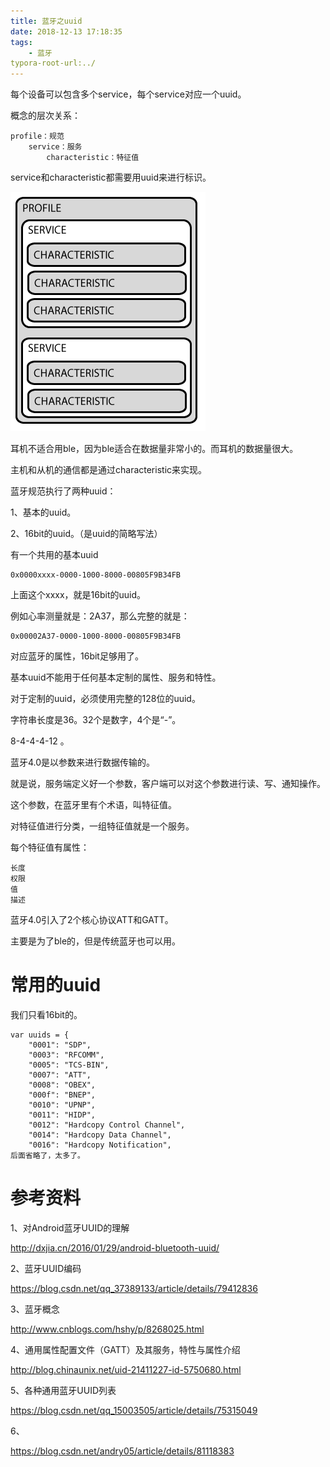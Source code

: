 ```yaml
---
title: 蓝牙之uuid
date: 2018-12-13 17:18:35
tags:
	- 蓝牙
typora-root-url:../
---
```




每个设备可以包含多个service，每个service对应一个uuid。

概念的层次关系：

```
profile：规范
	service：服务
		characteristic：特征值
```

service和characteristic都需要用uuid来进行标识。

![](/images/蓝牙概念层次.png)

耳机不适合用ble，因为ble适合在数据量非常小的。而耳机的数据量很大。



主机和从机的通信都是通过characteristic来实现。



蓝牙规范执行了两种uuid：

1、基本的uuid。

2、16bit的uuid。（是uuid的简略写法）



有一个共用的基本uuid

```
0x0000xxxx-0000-1000-8000-00805F9B34FB
```

上面这个xxxx，就是16bit的uuid。

例如心率测量就是：2A37，那么完整的就是：

```
0x00002A37-0000-1000-8000-00805F9B34FB
```

对应蓝牙的属性，16bit足够用了。

基本uuid不能用于任何基本定制的属性、服务和特性。

对于定制的uuid，必须使用完整的128位的uuid。



字符串长度是36。32个是数字，4个是“-”。

8-4-4-4-12 。



蓝牙4.0是以参数来进行数据传输的。

就是说，服务端定义好一个参数，客户端可以对这个参数进行读、写、通知操作。

这个参数，在蓝牙里有个术语，叫特征值。

对特征值进行分类，一组特征值就是一个服务。

每个特征值有属性：

```
长度
权限
值
描述
```



蓝牙4.0引入了2个核心协议ATT和GATT。

主要是为了ble的，但是传统蓝牙也可以用。



# 常用的uuid

我们只看16bit的。

```
var uuids = {
    "0001": "SDP",
    "0003": "RFCOMM",
    "0005": "TCS-BIN",
    "0007": "ATT",
    "0008": "OBEX",
    "000f": "BNEP",
    "0010": "UPNP",
    "0011": "HIDP",
    "0012": "Hardcopy Control Channel",
    "0014": "Hardcopy Data Channel",
    "0016": "Hardcopy Notification",
后面省略了，太多了。
```





# 参考资料

1、对Android蓝牙UUID的理解

http://dxjia.cn/2016/01/29/android-bluetooth-uuid/

2、蓝牙UUID编码

https://blog.csdn.net/qq_37389133/article/details/79412836

3、蓝牙概念

http://www.cnblogs.com/hshy/p/8268025.html

4、通用属性配置文件（GATT）及其服务，特性与属性介绍

http://blog.chinaunix.net/uid-21411227-id-5750680.html

5、各种通用蓝牙UUID列表

https://blog.csdn.net/qq_15003505/article/details/75315049

6、

https://blog.csdn.net/andry05/article/details/81118383